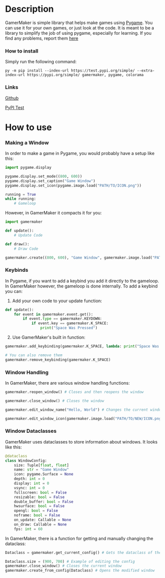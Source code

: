 # Description

GamerMaker is simple library that helps make games using [Pygame](https://www.pygame.org/). You can use it for your own games, or just look at the code. It is meant to be a library to simplify the job of using pygame, especially for learning. If you find any problems, report them [here](https://github.com/vincydoodle/GamerMaker/issues)

### How to install
Simply run the following command:
```commandline
py -m pip install --index-url https://test.pypi.org/simple/ --extra-index-url https://pypi.org/simple/ gamermaker, pygame, colorama
```

### Links
[Github](https://github.com/vincydoodle/GamerMaker)

[PyPI Test](https://test.pypi.org/project/gamermaker/)

# How to use
### Making a Window

In order to make a game in Pygame, you would probably have a setup like this:

```python
import pygame.display

pygame.display.set_mode((800, 600))
pygame.display.set_caption("Game Window")
pygame.display.set_icon(pygame.image.load("PATH/TO/ICON.png"))

running = True
while running:
    # Gameloop
```

However, in GamerMaker it compacts it for you:
```python
import gamermaker

def update():
    # Update Code

def draw():
    # Draw Code

gamermaker.create((800, 600), "Game Window", gamermaker.image.load("PATH/TO/ICON.png"), on_update = update, on_draw = draw)
```

### Keybinds
In Pygame, if you want to add a keybind you add it directly to the gameloop. In GamerMaker however, the gameloop is done internally. To add a keybind you can:
1. Add your own code to your update function: 
```python
def update():
    for event in gamermaker.event.get():
        if event.type == gamermaker.KEYDOWN:
            if event.key == gamermaker.K_SPACE:
                print("Space Was Pressed")
```

2. Use GamerMaker's built in function:
```python
gamermaker.add_keybinding(gamermaker.K_SPACE, lambda: print("Space Was Pressed"))

# You can also remove them
gamermaker.remove_keybinding(gamermaker.K_SPACE)
```

### Window Handling

In GamerMaker, there are various window handling functions:
```python
gamermaker.reopen_window() # Closes and then reopens the window

gamermaker.close_window() # Closes the window

gamermaker.edit_window_name("Hello, World") # Changes the current window title to the given one

gamermaker.edit_window_icon(gamermaker.image.load("PATH/TO/NEW/ICON.png")) # Changes the current window icon to the given one
```

### Window Dataclasses

GamerMaker uses dataclasses to store information about windows. It looks like this:
```python
@dataclass
class WindowConfig:
    size: Tuple[float, float]
    name: str = "Game Window"
    icon: pygame.Surface = None
    depth: int = 0
    display: int = 0
    vsync: int = 0
    fullscreen: bool = False
    resizable: bool = False
    double_buffer: bool = False
    hwsurface: bool = False
    opengl: bool = False
    noframe: bool = False
    on_update: Callable = None
    on_draw: Callable = None
    fps: int = 60
```
In GamerMaker, there is a function for getting and manually changing the dataclass:
```python
Dataclass = gamermaker.get_current_config() # Gets the dataclass of the current window

Dataclass.size = (900, 700) # Example of editing the config
gamermaker.close_window() # Closes the current window
gamermaker.create_from_config(Dataclass) # Opens the modified window
```